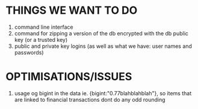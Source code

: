 THINGS WE WANT TO DO
=====================

1. command line interface
2. command for zipping a version of the db encrypted with the db public key (or a trusted key)
3. public and private key logins (as well as what we have: user names and passwords)

OPTIMISATIONS/ISSUES
====================
1. usage og bigint in the data ie. {bigint:"0.77blahblahblah"}, so items that are linked to financial transactions dont do any odd rounding

